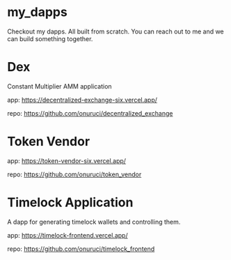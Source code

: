 # my_dapps

Checkout my dapps. All built from scratch. You can reach out to me and we can build something together.

# Dex

Constant Multiplier AMM application

app: https://decentralized-exchange-six.vercel.app/

repo: https://github.com/onuruci/decentralized_exchange



# Token Vendor

app: https://token-vendor-six.vercel.app/

repo: https://github.com/onuruci/token_vendor



# Timelock Application

A dapp for generating timelock wallets and controlling them.

app: https://timelock-frontend.vercel.app/

repo: https://github.com/onuruci/timelock_frontend
